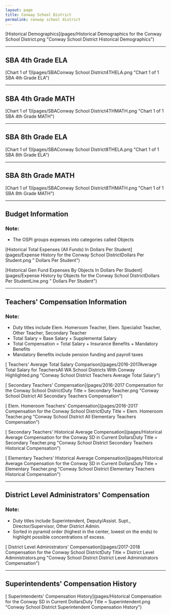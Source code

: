 ```yaml
---
layout: page
title: Conway School District
permalink: conway school district
---
```



[Historical Demographics](pages/Historical Demographics for the Conway School District.png "Conway School District Historical Demographics")

___

## SBA 4th Grade ELA

[Chart 1 of 1](pages/SBAConway School District4THELA.png "Chart 1 of 1 SBA 4th Grade ELA")


___

## SBA 4th Grade MATH

[Chart 1 of 1](pages/SBAConway School District4THMATH.png "Chart 1 of 1 SBA 4th Grade MATH")


___

## SBA 8th Grade ELA

[Chart 1 of 1](pages/SBAConway School District8THELA.png "Chart 1 of 1 SBA 8th Grade ELA")


___

## SBA 8th Grade MATH

[Chart 1 of 1](pages/SBAConway School District8THMATH.png "Chart 1 of 1 SBA 8th Grade MATH")


___

## Budget Information
### Note:
- The OSPI groups expenses into categories called Objects

[Historical Total Expenses (All Funds) In Dollars Per Student](pages/Expense History for the Conway School DistrictDollars Per Student.png " Dollars Per Student")

[Historical Gen Fund Expenses By Objects In Dollars Per Student](pages/Expense History by Objects for the Conway School DistrictDollars Per StudentLine.png " Dollars Per Student")


___

## Teachers' Compensation Information
### Note:
- Duty titles include Elem. Homeroom Teacher, Elem. Specialist Teacher, Other Teacher, Secondary Teacher
- Total Salary = Base Salary + Supplemental Salary
- Total Compensation = Total Salary + Insurance Benefits + Mandatory Benefits
- Mandatory Benefits include pension funding and payroll taxes

[ Teachers' Average Total Salary Comparison](pages/2016-2017Average Total Salary for TeachersAll WA School Districts With Conway Highlighted.png "Conway School District Teachers Average Total Salary")

[ Secondary Teachers' Compensation](pages/2016-2017 Compensation for the Conway School DistrictDuty Title = Secondary Teacher.png "Conway School District All Secondary Teachers Compensation")

[ Elem. Homeroom Teachers' Compensation](pages/2016-2017 Compensation for the Conway School DistrictDuty Title = Elem. Homeroom Teacher.png "Conway School District All Elementary Teachers Compensation")

[ Secondary Teachers' Historical Average Compensation](pages/Historical Average Compensation for the Conway SD in Current DollarsDuty Title = Secondary Teacher.png "Conway School District Secondary Teachers Historical Compensation")

[ Elementary Teachers' Historical Average Compensation](pages/Historical Average Compensation for the Conway SD in Current DollarsDuty Title = Elementary Teacher.png "Conway School District Elementary Teachers Historical Compensation")


___

## District Level Administrators' Compensation

### Note:
- Duty titles include Superintendent, Deputy/Assist. Supt., Director/Supervisor, Other District Admin.
- Sorted in pyramid order (highest in the center, lowest on the ends) to highlight possible concentrations of excess.

[ District Level Administrators' Compensation](pages/2017-2018 Compensation for the Conway School DistrictDuty Title = District Level Administrators.png "Conway School District District Level Administrators Compensation")


___

## Superintendents' Compensation History

[ Superintendents' Compensation History](pages/Historical Compensation for the Conway SD in Current DollarsDuty Title = Superintendent.png "Conway School District Superintendent Compensation History")

